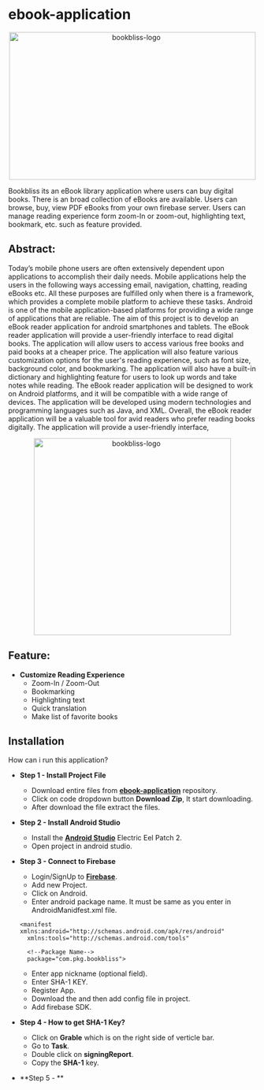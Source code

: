 # ebook-application

<div align="center">
<img width="500" height="300" alt="bookbliss-logo" src="https://github.com/yash-suryarao/ebook-application/assets/87851119/8a4d7c35-e429-486a-a493-abdc6aa32bed">
</div>

Bookbliss its an eBook library application where users can buy digital books. There is an broad collection of eBooks are available. Users can browse, buy, view PDF eBooks from your own firebase server. Users can manage reading experience form zoom-In or zoom-out, highlighting text, bookmark, etc. such as feature provided.

## Abstract:
  Today’s mobile phone users are often extensively dependent upon applications to
accomplish their daily needs. Mobile applications help the users in the following ways
accessing email, navigation, chatting, reading eBooks etc. All these purposes are fulfilled
only when there is a framework, which provides a complete mobile platform to achieve
these tasks. Android is one of the mobile application-based platforms for providing a wide
range of applications that are reliable.
The aim of this project is to develop an eBook reader application for android
smartphones and tablets. The eBook reader application will provide a user-friendly interface
to read digital books. The application will allow users to access various free books and paid
books at a cheaper price.
The application will also feature various customization options for the user's reading
experience, such as font size, background color, and bookmarking. The application will also
have a built-in dictionary and highlighting feature for users to look up words and take notes
while reading.
The eBook reader application will be designed to work on Android platforms, and it will be
compatible with a wide range of devices. The application will be developed using modern
technologies and programming languages such as Java, and XML.
Overall, the eBook reader application will be a valuable tool for avid readers who prefer
reading books digitally. The application will provide a user-friendly interface,

<div align="center">
<img width="400" height="400" alt="bookbliss-logo" src="https://github.com/yash-suryarao/ebook-application/assets/87851119/7351e035-5533-45ef-8fc6-ddcd84ca4fcf">
</div>

## Feature:
* **Customize Reading Experience**
  * Zoom-In / Zoom-Out
  * Bookmarking
  * Highlighting text
  * Quick translation
  * Make list of favorite books

## Installation

How can i run this application?

* **Step 1 - Install Project File**
  * Download entire files from [**ebook-application**](https://github.com/yash-suryarao/ebook-application/tree/master) repository.
  * Click on code dropdown button **Download Zip**, It start downloading.
  * After download the file extract the files.

* **Step 2 - Install Android Studio**
  * Install the [**Android Studio**](https://developer.android.com/studio?gclid=CjwKCAjwpayjBhAnEiwA-7ena_AHXXwY_txFpPPkkQyBFJsXFzBNH9mxDyuFRPerjKiJibf84eur3RoCXrgQAvD_BwE&gclsrc=aw.ds) Electric Eel Patch 2.
  * Open project in android studio.

* **Step 3 - Connect to Firebase**
  * Login/SignUp to [**Firebase**](https://firebase.google.com/).
  * Add new Project.
  * Click on Android.
  * Enter android package name. It must be same as you enter in AndroidManidfest.xml file.
  ```console
  <manifest xmlns:android="http://schemas.android.com/apk/res/android"
    xmlns:tools="http://schemas.android.com/tools"
    
    <!--Package Name-->
    package="com.pkg.bookbliss">
  ```
  * Enter app nickname (optional field).
  * Enter SHA-1 KEY.
  * Register App.
  * Download the and then add config file in project.
  * Add firebase SDK.
  
* **Step 4 - How to get SHA-1 Key?**
  * Click on **Grable** which is on the right side of verticle bar.
  * Go to **Task**.
  * Double click on **signingReport**.
  * Copy the **SHA-1** key.
 
* **Step 5 - **
